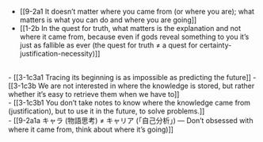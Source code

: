 - [[9-2a1 It doesn’t matter where you came from (or where you are); what matters is what you can do and where you are going]]
- [[1-2b In the quest for truth, what matters is the explanation and not where it came from, because even if gods reveal something to you it’s just as fallible as ever (the quest for truth ≠ a quest for certainty-justification-necessity)]]
<br>
- [[3-1c3a1 Tracing its beginning is as impossible as predicting the future]]
- [[3-1c3b We are not interested in where the knowledge is stored, but rather whether it’s easy to retrieve them when we have to]]
<br>
- [[3-1c3b1 You don’t take notes to know where the knowledge came from (justification), but to use it in the future, to solve problems.]]
<br>
- [[9-2a1a キャラ (物語思考) ≠ キャリア (「自己分析」) — Don’t obsessed with where it came from, think about where it’s going)]]
